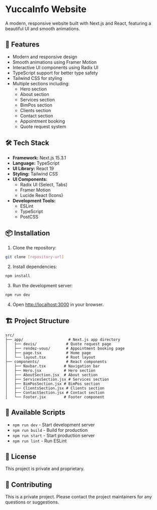 # YuccaInfo Website

A modern, responsive website built with Next.js and React, featuring a beautiful UI and smooth animations.

## 🚀 Features

- Modern and responsive design
- Smooth animations using Framer Motion
- Interactive UI components using Radix UI
- TypeScript support for better type safety
- Tailwind CSS for styling
- Multiple sections including:
  - Hero section
  - About section
  - Services section
  - BimPos section
  - Clients section
  - Contact section
  - Appointment booking
  - Quote request system

## 🛠️ Tech Stack

- **Framework:** Next.js 15.3.1
- **Language:** TypeScript
- **UI Library:** React 19
- **Styling:** Tailwind CSS
- **UI Components:** 
  - Radix UI (Select, Tabs)
  - Framer Motion
  - Lucide React (Icons)
- **Development Tools:**
  - ESLint
  - TypeScript
  - PostCSS

## 📦 Installation

1. Clone the repository:
```bash
git clone [repository-url]
```

2. Install dependencies:
```bash
npm install
```

3. Run the development server:
```bash
npm run dev
```

4. Open [http://localhost:3000](http://localhost:3000) in your browser.

## 🏗️ Project Structure

```
src/
├── app/                    # Next.js app directory
│   ├── devis/             # Quote request page
│   ├── rendez-vous/       # Appointment booking page
│   ├── page.tsx           # Home page
│   └── layout.tsx         # Root layout
├── components/            # React components
│   ├── Navbar.tsx        # Navigation bar
│   ├── Hero.jsx          # Hero section
│   ├── AboutSection.jsx  # About section
│   ├── ServicesSection.jsx # Services section
│   ├── BimPosSection.jsx # BimPos section
│   ├── ClientsSection.jsx # Clients section
│   ├── ContactSection.jsx # Contact section
│   └── Footer.jsx        # Footer component
```

## 🚀 Available Scripts

- `npm run dev` - Start development server
- `npm run build` - Build for production
- `npm run start` - Start production server
- `npm run lint` - Run ESLint

## 📝 License

This project is private and proprietary.

## 👥 Contributing

This is a private project. Please contact the project maintainers for any questions or suggestions.
